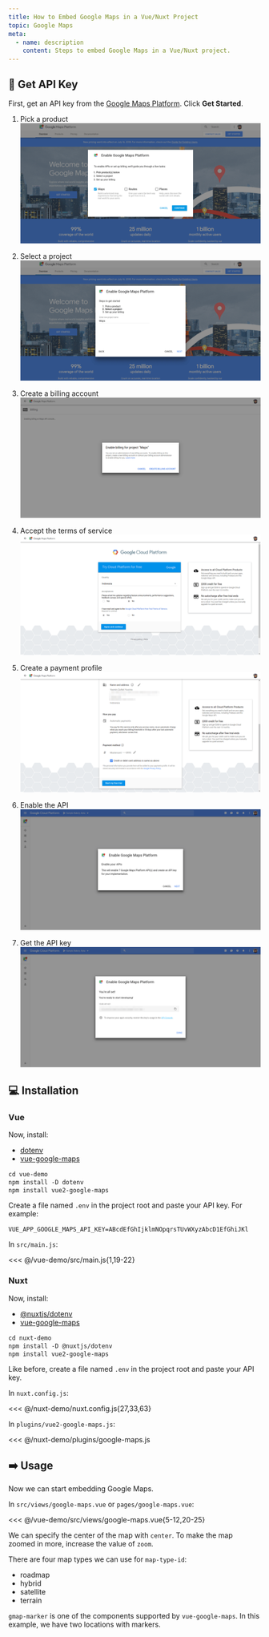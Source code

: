 ```yaml
---
title: How to Embed Google Maps in a Vue/Nuxt Project
topic: Google Maps
meta:
  - name: description
    content: Steps to embed Google Maps in a Vue/Nuxt project.
---
```


## :key: Get API Key

First, get an API key from the [Google Maps Platform](https://cloud.google.com/maps-platform/). Click **Get Started**.

1.  Pick a product ![Pick product](../img/gmaps-1-pick-product.png)

2.  Select a project ![Select project](../img/gmaps-2-select-project.png)

3.  Create a billing account ![Create billing account](../img/gmaps-3-create-billing-account.png)

4.  Accept the terms of service ![Accept terms](../img/gmaps-4-accept-terms.png)

5.  Create a payment profile ![Create payment profile](../img/gmaps-5-create-payment-profile.png)

6.  Enable the API ![Enable API](../img/gmaps-6-enable-api.png)

7.  Get the API key ![Get API key](../img/gmaps-7-get-api-key.png)

## :computer: Installation

### Vue

Now, install:

- [dotenv](https://www.npmjs.com/package/dotenv)
- [vue-google-maps](https://www.npmjs.com/package/vue-google-maps)

```bash{2-3}
cd vue-demo
npm install -D dotenv
npm install vue2-google-maps
```

Create a file named `.env` in the project root and paste your API key. For example:

```env
VUE_APP_GOOGLE_MAPS_API_KEY=ABcdEfGhIjklmNOpqrsTUvWXyzAbcD1EfGhiJKl
```

In `src/main.js`:

<<< @/vue-demo/src/main.js{1,19-22}

### Nuxt

Now, install:

- [@nuxtjs/dotenv](https://www.npmjs.com/package/@nuxtjs/dotenv)
- [vue-google-maps](https://www.npmjs.com/package/vue-google-maps)

```bash{2-3}
cd nuxt-demo
npm install -D @nuxtjs/dotenv
npm install vue2-google-maps
```

Like before, create a file named `.env` in the project root and paste your API key.

In `nuxt.config.js`:

<<< @/nuxt-demo/nuxt.config.js{27,33,63}

In `plugins/vue2-google-maps.js`:

<<< @/nuxt-demo/plugins/google-maps.js

## :arrow_right: Usage

Now we can start embedding Google Maps.

In `src/views/google-maps.vue` or `pages/google-maps.vue`:

<<< @/vue-demo/src/views/google-maps.vue{5-12,20-25}

We can specify the center of the map with `center`. To make the map zoomed in more, increase the value of `zoom`.

There are four map types we can use for `map-type-id`:

- roadmap
- hybrid
- satellite
- terrain

`gmap-marker` is one of the components supported by `vue-google-maps`. In this example, we have two locations with markers.
